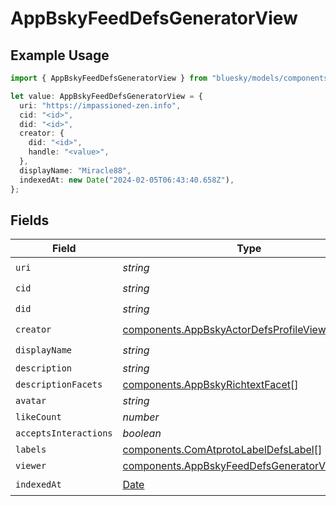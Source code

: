 # AppBskyFeedDefsGeneratorView

## Example Usage

```typescript
import { AppBskyFeedDefsGeneratorView } from "bluesky/models/components";

let value: AppBskyFeedDefsGeneratorView = {
  uri: "https://impassioned-zen.info",
  cid: "<id>",
  did: "<id>",
  creator: {
    did: "<id>",
    handle: "<value>",
  },
  displayName: "Miracle88",
  indexedAt: new Date("2024-02-05T06:43:40.658Z"),
};
```

## Fields

| Field                                                                                                            | Type                                                                                                             | Required                                                                                                         | Description                                                                                                      |
| ---------------------------------------------------------------------------------------------------------------- | ---------------------------------------------------------------------------------------------------------------- | ---------------------------------------------------------------------------------------------------------------- | ---------------------------------------------------------------------------------------------------------------- |
| `uri`                                                                                                            | *string*                                                                                                         | :heavy_check_mark:                                                                                               | N/A                                                                                                              |
| `cid`                                                                                                            | *string*                                                                                                         | :heavy_check_mark:                                                                                               | N/A                                                                                                              |
| `did`                                                                                                            | *string*                                                                                                         | :heavy_check_mark:                                                                                               | N/A                                                                                                              |
| `creator`                                                                                                        | [components.AppBskyActorDefsProfileView](../../models/components/appbskyactordefsprofileview.md)                 | :heavy_check_mark:                                                                                               | N/A                                                                                                              |
| `displayName`                                                                                                    | *string*                                                                                                         | :heavy_check_mark:                                                                                               | N/A                                                                                                              |
| `description`                                                                                                    | *string*                                                                                                         | :heavy_minus_sign:                                                                                               | N/A                                                                                                              |
| `descriptionFacets`                                                                                              | [components.AppBskyRichtextFacet](../../models/components/appbskyrichtextfacet.md)[]                             | :heavy_minus_sign:                                                                                               | N/A                                                                                                              |
| `avatar`                                                                                                         | *string*                                                                                                         | :heavy_minus_sign:                                                                                               | N/A                                                                                                              |
| `likeCount`                                                                                                      | *number*                                                                                                         | :heavy_minus_sign:                                                                                               | N/A                                                                                                              |
| `acceptsInteractions`                                                                                            | *boolean*                                                                                                        | :heavy_minus_sign:                                                                                               | N/A                                                                                                              |
| `labels`                                                                                                         | [components.ComAtprotoLabelDefsLabel](../../models/components/comatprotolabeldefslabel.md)[]                     | :heavy_minus_sign:                                                                                               | N/A                                                                                                              |
| `viewer`                                                                                                         | [components.AppBskyFeedDefsGeneratorViewerState](../../models/components/appbskyfeeddefsgeneratorviewerstate.md) | :heavy_minus_sign:                                                                                               | N/A                                                                                                              |
| `indexedAt`                                                                                                      | [Date](https://developer.mozilla.org/en-US/docs/Web/JavaScript/Reference/Global_Objects/Date)                    | :heavy_check_mark:                                                                                               | N/A                                                                                                              |